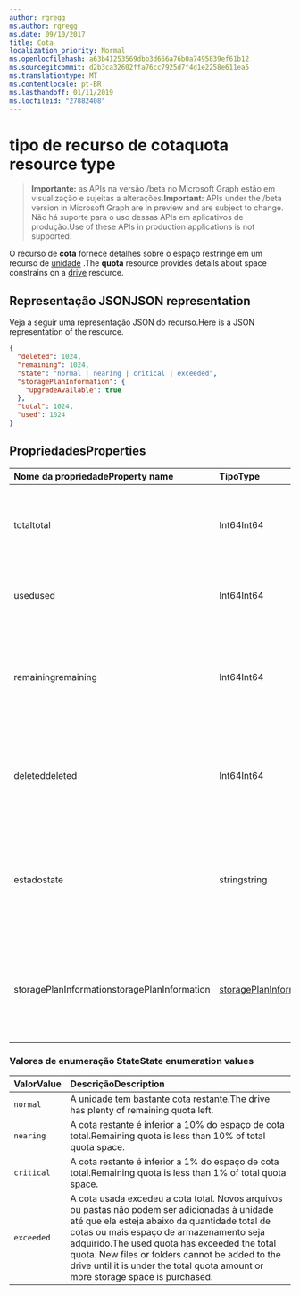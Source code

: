 ```yaml
---
author: rgregg
ms.author: rgregg
ms.date: 09/10/2017
title: Cota
localization_priority: Normal
ms.openlocfilehash: a63b41253569dbb3d666a76b0a7495839ef61b12
ms.sourcegitcommit: d2b3ca32602ffa76cc7925d7f4d1e2258e611ea5
ms.translationtype: MT
ms.contentlocale: pt-BR
ms.lasthandoff: 01/11/2019
ms.locfileid: "27882408"
---
```

# <a name="quota-resource-type"></a><span data-ttu-id="c8fdc-102">tipo de recurso de cota</span><span class="sxs-lookup"><span data-stu-id="c8fdc-102">quota resource type</span></span>

> <span data-ttu-id="c8fdc-103">**Importante:** as APIs na versão /beta no Microsoft Graph estão em visualização e sujeitas a alterações.</span><span class="sxs-lookup"><span data-stu-id="c8fdc-103">**Important:** APIs under the /beta version in Microsoft Graph are in preview and are subject to change.</span></span> <span data-ttu-id="c8fdc-104">Não há suporte para o uso dessas APIs em aplicativos de produção.</span><span class="sxs-lookup"><span data-stu-id="c8fdc-104">Use of these APIs in production applications is not supported.</span></span>

<span data-ttu-id="c8fdc-105">O recurso de **cota** fornece detalhes sobre o espaço restringe em um recurso de [unidade](drive.md) .</span><span class="sxs-lookup"><span data-stu-id="c8fdc-105">The **quota** resource provides details about space constrains on a [drive](drive.md) resource.</span></span>

## <a name="json-representation"></a><span data-ttu-id="c8fdc-106">Representação JSON</span><span class="sxs-lookup"><span data-stu-id="c8fdc-106">JSON representation</span></span>

<span data-ttu-id="c8fdc-107">Veja a seguir uma representação JSON do recurso.</span><span class="sxs-lookup"><span data-stu-id="c8fdc-107">Here is a JSON representation of the resource.</span></span>

<!-- {
  "blockType": "resource",
  "optionalProperties": [ ],
  "@odata.type": "microsoft.graph.quota"
}-->

```json
{
  "deleted": 1024,
  "remaining": 1024,
  "state": "normal | nearing | critical | exceeded",
  "storagePlanInformation": {
    "upgradeAvailable": true
  },
  "total": 1024,
  "used": 1024
}
```

## <a name="properties"></a><span data-ttu-id="c8fdc-108">Propriedades</span><span class="sxs-lookup"><span data-stu-id="c8fdc-108">Properties</span></span>

| <span data-ttu-id="c8fdc-109">Nome da propriedade</span><span class="sxs-lookup"><span data-stu-id="c8fdc-109">Property name</span></span> | <span data-ttu-id="c8fdc-110">Tipo</span><span class="sxs-lookup"><span data-stu-id="c8fdc-110">Type</span></span>   | <span data-ttu-id="c8fdc-111">Descrição</span><span class="sxs-lookup"><span data-stu-id="c8fdc-111">Description</span></span>                                                                 |
|:--------------|:-------|:----------------------------------------------------------------------------|
| <span data-ttu-id="c8fdc-112">total</span><span class="sxs-lookup"><span data-stu-id="c8fdc-112">total</span></span>         | <span data-ttu-id="c8fdc-113">Int64</span><span class="sxs-lookup"><span data-stu-id="c8fdc-113">Int64</span></span>  | <span data-ttu-id="c8fdc-p102">Espaço de armazenamento permitido total, em bytes. Somente leitura.</span><span class="sxs-lookup"><span data-stu-id="c8fdc-p102">Total allowed storage space, in bytes. Read-only.</span></span>                           |
| <span data-ttu-id="c8fdc-116">used</span><span class="sxs-lookup"><span data-stu-id="c8fdc-116">used</span></span>          | <span data-ttu-id="c8fdc-117">Int64</span><span class="sxs-lookup"><span data-stu-id="c8fdc-117">Int64</span></span>  | <span data-ttu-id="c8fdc-p103">Espaço total, em bytes. Somente leitura.</span><span class="sxs-lookup"><span data-stu-id="c8fdc-p103">Total space used, in bytes. Read-only.</span></span>                                      |
| <span data-ttu-id="c8fdc-120">remaining</span><span class="sxs-lookup"><span data-stu-id="c8fdc-120">remaining</span></span>     | <span data-ttu-id="c8fdc-121">Int64</span><span class="sxs-lookup"><span data-stu-id="c8fdc-121">Int64</span></span>  | <span data-ttu-id="c8fdc-p104">Espaço total restante antes de atingir o limite de cota, em bytes. Somente leitura.</span><span class="sxs-lookup"><span data-stu-id="c8fdc-p104">Total space remaining before reaching the quota limit, in bytes. Read-only.</span></span> |
| <span data-ttu-id="c8fdc-124">deleted</span><span class="sxs-lookup"><span data-stu-id="c8fdc-124">deleted</span></span>       | <span data-ttu-id="c8fdc-125">Int64</span><span class="sxs-lookup"><span data-stu-id="c8fdc-125">Int64</span></span>  | <span data-ttu-id="c8fdc-p105">Espaço total consumido por arquivos na Lixeira, em bytes. Somente leitura.</span><span class="sxs-lookup"><span data-stu-id="c8fdc-p105">Total space consumed by files in the recycle bin, in bytes. Read-only.</span></span>      |
| <span data-ttu-id="c8fdc-128">estado</span><span class="sxs-lookup"><span data-stu-id="c8fdc-128">state</span></span>         | <span data-ttu-id="c8fdc-129">string</span><span class="sxs-lookup"><span data-stu-id="c8fdc-129">string</span></span> | <span data-ttu-id="c8fdc-p106">Valor de enumeração que indica o estado do espaço de armazenamento. Somente leitura.</span><span class="sxs-lookup"><span data-stu-id="c8fdc-p106">Enumeration value that indicates the state of the storage space. Read-only.</span></span> |
| <span data-ttu-id="c8fdc-132">storagePlanInformation</span><span class="sxs-lookup"><span data-stu-id="c8fdc-132">storagePlanInformation</span></span>  | [<span data-ttu-id="c8fdc-133">storagePlanInformation</span><span class="sxs-lookup"><span data-stu-id="c8fdc-133">storagePlanInformation</span></span>](storageplaninformation.md) | <span data-ttu-id="c8fdc-134">Informações sobre planos de cota de armazenamento da unidade.</span><span class="sxs-lookup"><span data-stu-id="c8fdc-134">Information about the drive's storage quota plans.</span></span> <span data-ttu-id="c8fdc-135">Somente no OneDrive pessoal.</span><span class="sxs-lookup"><span data-stu-id="c8fdc-135">Only in Personal OneDrive.</span></span>|

### <a name="state-enumeration-values"></a><span data-ttu-id="c8fdc-136">Valores de enumeração State</span><span class="sxs-lookup"><span data-stu-id="c8fdc-136">State enumeration values</span></span>

| <span data-ttu-id="c8fdc-137">Valor</span><span class="sxs-lookup"><span data-stu-id="c8fdc-137">Value</span></span>      | <span data-ttu-id="c8fdc-138">Descrição</span><span class="sxs-lookup"><span data-stu-id="c8fdc-138">Description</span></span>                                                                                                                                                                 |
|:-----------|:----------------------------------------------------------------------------------------------------------------------------------------------------------------------------|
| `normal`   | <span data-ttu-id="c8fdc-139">A unidade tem bastante cota restante.</span><span class="sxs-lookup"><span data-stu-id="c8fdc-139">The drive has plenty of remaining quota left.</span></span>                                                                                                                               |
| `nearing`  | <span data-ttu-id="c8fdc-140">A cota restante é inferior a 10% do espaço de cota total.</span><span class="sxs-lookup"><span data-stu-id="c8fdc-140">Remaining quota is less than 10% of total quota space.</span></span>                                                                                                                      |
| `critical` | <span data-ttu-id="c8fdc-141">A cota restante é inferior a 1% do espaço de cota total.</span><span class="sxs-lookup"><span data-stu-id="c8fdc-141">Remaining quota is less than 1% of total quota space.</span></span>                                                                                                                       |
| `exceeded` | <span data-ttu-id="c8fdc-p108">A cota usada excedeu a cota total. Novos arquivos ou pastas não podem ser adicionadas à unidade até que ela esteja abaixo da quantidade total de cotas ou mais espaço de armazenamento seja adquirido.</span><span class="sxs-lookup"><span data-stu-id="c8fdc-p108">The used quota has exceeded the total quota. New files or folders cannot be added to the drive until it is under the total quota amount or more storage space is purchased.</span></span> |

<!-- {
  "type": "#page.annotation",
  "description": "The quota facet provides information about how much space the OneDrive has available.",
  "keywords": "quota,available,remaining,used",
  "section": "documentation",
  "tocPath": "Facets/Quota"
} -->

